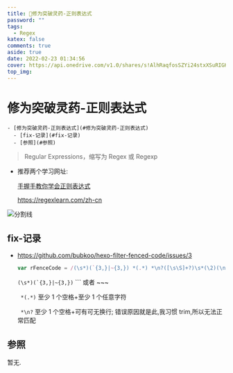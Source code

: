 ```yaml
---
title: 🙉修为突破灵药-正则表达式
password: ""
tags:
  - Regex
katex: false
comments: true
aside: true
date: 2022-02-23 01:34:56
cover: https://api.onedrive.com/v1.0/shares/s!AlhRaqfosSZYi24stxXSuRIGKiQJ/root/content
top_img:
---
```


# 修为突破灵药-正则表达式

<!--
 * @?: *********************************************************************
 * @Author: Weidows
 * @LastEditors: Weidows
 * @LastEditTime: 2022-02-23 14:04:16
 * @FilePath: \Blog-private\source\_posts\experience\regex.md
 * @Description:
 * @!: *********************************************************************
-->

```pullquote mindmap mindmap-md
- [修为突破灵药-正则表达式](#修为突破灵药-正则表达式)
  - [fix-记录](#fix-记录)
  - [参照](#参照)
```

> Regular Expressions，缩写为 Regex 或 Regexp

- 推荐两个学习网址:

  [手握手教你学会正则表达式](https://zhuanlan.zhihu.com/p/74136752)

  https://regexlearn.com/zh-cn

<a>![分割线](https://cdn.jsdelivr.net/gh/Weidows/Images/img/divider.png)</a>

## fix-记录

- https://github.com/bubkoo/hexo-filter-fenced-code/issues/3

  ```js
  var rFenceCode = /(\s*)(`{3,}|~{3,}) *(.*) *\n?([\s\S]+?)\s*(\2)(\n+|$)/g;
  ```

  `` (\s*)(`{3,}|~{3,}) ``
  \``` 或者 ~~~

  ` *(.*)`
  至少 1 个空格+至少 1 个任意字符

  ` *\n?`
  至少 1 个空格+可有可无换行; 错误原因就是此,我习惯 trim,所以无法正常匹配

## 参照

暂无.
